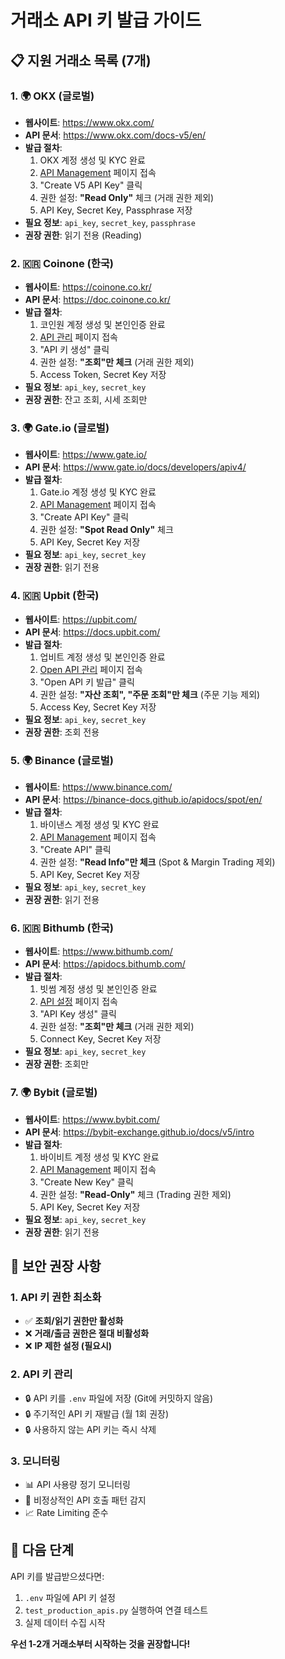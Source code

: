 # 거래소 API 키 발급 가이드

## 📋 지원 거래소 목록 (7개)

### 1. 🌍 OKX (글로벌)
- **웹사이트**: https://www.okx.com/
- **API 문서**: https://www.okx.com/docs-v5/en/
- **발급 절차**:
  1. OKX 계정 생성 및 KYC 완료
  2. [API Management](https://www.okx.com/account/my-api) 페이지 접속
  3. "Create V5 API Key" 클릭
  4. 권한 설정: **"Read Only"** 체크 (거래 권한 제외)
  5. API Key, Secret Key, Passphrase 저장
- **필요 정보**: `api_key`, `secret_key`, `passphrase`
- **권장 권한**: 읽기 전용 (Reading)

### 2. 🇰🇷 Coinone (한국)
- **웹사이트**: https://coinone.co.kr/
- **API 문서**: https://doc.coinone.co.kr/
- **발급 절차**:
  1. 코인원 계정 생성 및 본인인증 완료
  2. [API 관리](https://coinone.co.kr/account/api_key) 페이지 접속
  3. "API 키 생성" 클릭
  4. 권한 설정: **"조회"만 체크** (거래 권한 제외)
  5. Access Token, Secret Key 저장
- **필요 정보**: `api_key`, `secret_key`
- **권장 권한**: 잔고 조회, 시세 조회만

### 3. 🌍 Gate.io (글로벌)
- **웹사이트**: https://www.gate.io/
- **API 문서**: https://www.gate.io/docs/developers/apiv4/
- **발급 절차**:
  1. Gate.io 계정 생성 및 KYC 완료
  2. [API Management](https://www.gate.io/myaccount/apiv4keys) 페이지 접속
  3. "Create API Key" 클릭
  4. 권한 설정: **"Spot Read Only"** 체크
  5. API Key, Secret Key 저장
- **필요 정보**: `api_key`, `secret_key`
- **권장 권한**: 읽기 전용

### 4. 🇰🇷 Upbit (한국)
- **웹사이트**: https://upbit.com/
- **API 문서**: https://docs.upbit.com/
- **발급 절차**:
  1. 업비트 계정 생성 및 본인인증 완료
  2. [Open API 관리](https://upbit.com/mypage/open_api_management) 페이지 접속
  3. "Open API 키 발급" 클릭
  4. 권한 설정: **"자산 조회", "주문 조회"만 체크** (주문 기능 제외)
  5. Access Key, Secret Key 저장
- **필요 정보**: `api_key`, `secret_key`
- **권장 권한**: 조회 전용

### 5. 🌍 Binance (글로벌)
- **웹사이트**: https://www.binance.com/
- **API 문서**: https://binance-docs.github.io/apidocs/spot/en/
- **발급 절차**:
  1. 바이낸스 계정 생성 및 KYC 완료
  2. [API Management](https://www.binance.com/en/my/settings/api-management) 페이지 접속
  3. "Create API" 클릭
  4. 권한 설정: **"Read Info"만 체크** (Spot & Margin Trading 제외)
  5. API Key, Secret Key 저장
- **필요 정보**: `api_key`, `secret_key`
- **권장 권한**: 읽기 전용

### 6. 🇰🇷 Bithumb (한국)
- **웹사이트**: https://www.bithumb.com/
- **API 문서**: https://apidocs.bithumb.com/
- **발급 절차**:
  1. 빗썸 계정 생성 및 본인인증 완료
  2. [API 설정](https://www.bithumb.com/u1/US127) 페이지 접속
  3. "API Key 생성" 클릭
  4. 권한 설정: **"조회"만 체크** (거래 권한 제외)
  5. Connect Key, Secret Key 저장
- **필요 정보**: `api_key`, `secret_key`
- **권장 권한**: 조회만

### 7. 🌍 Bybit (글로벌)
- **웹사이트**: https://www.bybit.com/
- **API 문서**: https://bybit-exchange.github.io/docs/v5/intro
- **발급 절차**:
  1. 바이비트 계정 생성 및 KYC 완료
  2. [API Management](https://www.bybit.com/app/user/api-management) 페이지 접속
  3. "Create New Key" 클릭
  4. 권한 설정: **"Read-Only"** 체크 (Trading 권한 제외)
  5. API Key, Secret Key 저장
- **필요 정보**: `api_key`, `secret_key`
- **권장 권한**: 읽기 전용

## 🔐 보안 권장 사항

### 1. API 키 권한 최소화
- ✅ **조회/읽기 권한만 활성화**
- ❌ **거래/출금 권한은 절대 비활성화**
- ❌ **IP 제한 설정 (필요시)**

### 2. API 키 관리
- 🔒 API 키를 `.env` 파일에 저장 (Git에 커밋하지 않음)
- 🔒 주기적인 API 키 재발급 (월 1회 권장)
- 🔒 사용하지 않는 API 키는 즉시 삭제

### 3. 모니터링
- 📊 API 사용량 정기 모니터링
- 🚨 비정상적인 API 호출 패턴 감지
- 📈 Rate Limiting 준수

## 🚀 다음 단계

API 키를 발급받으셨다면:
1. `.env` 파일에 API 키 설정
2. `test_production_apis.py` 실행하여 연결 테스트
3. 실제 데이터 수집 시작

**우선 1-2개 거래소부터 시작하는 것을 권장합니다!**
